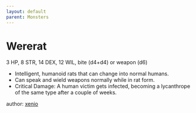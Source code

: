 ```yaml
---
layout: default
parent: Monsters
---
```

# Wererat
3 HP, 8 STR, 14 DEX, 12 WIL, bite (d4+d4) or weapon (d6)
- Intelligent, humanoid rats that can change into normal humans.
- Can speak and wield weapons normally while in rat form.
- Critical Damage: A human victim gets infected, becoming a lycanthrope of the same type after a couple of weeks.

author: [xenio](https://xenioinabottle.blogspot.com)

